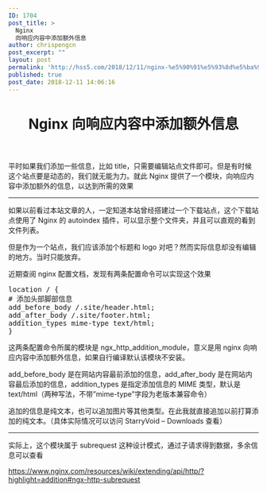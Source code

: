 ```yaml
---
ID: 1704
post_title: >
  Nginx
  向响应内容中添加额外信息
author: chrispengcn
post_excerpt: ""
layout: post
permalink: 'http://hss5.com/2018/12/11/nginx-%e5%90%91%e5%93%8d%e5%ba%94%e5%86%85%e5%ae%b9%e4%b8%ad%e6%b7%bb%e5%8a%a0%e9%a2%9d%e5%a4%96%e4%bf%a1%e6%81%af/'
published: true
post_date: 2018-12-11 14:06:16
---
```

<header class="kratos-entry-header">
<h1 class="kratos-entry-title text-center">Nginx 向响应内容中添加额外信息</h1>
<div class="kratos-post-meta text-center"><i class="fa fa-calendar"></i></div>
</header>
<div class="kratos-post-content">

平时如果我们添加一些信息，比如 title，只需要编辑站点文件即可。但是有时候这个站点要是动态的，我们就无能为力。就此 Nginx 提供了一个模块，向响应内容中添加额外的信息，以达到所需的效果

<hr />

如果以前看过本站文章的人，一定知道本站曾经搭建过一个下载站点，这个下载站点使用了 Nginx 的 autoindex 插件，可以显示整个文件夹，并且可以直观的看到文件列表。

但是作为一个站点，我们应该添加个标题和 logo 对吧？然而实际信息却没有编辑的地方。当时只能放弃。

近期查阅 nginx 配置文档，发现有两条配置命令可以实现这个效果
<pre>location / {
# 添加头部脚部信息
add_before_body /.site/header.html;
add_after_body /.site/footer.html;
addition_types mime-type text/html;
}</pre>
这两条配置命令所属的模块是 ngx_http_addition_module，意义是用 nginx 向响应内容中添加额外信息，如果自行编译默认该模块不安装。

add_before_body 是在网站内容最前添加的信息，add_after_body 是在网站内容最后添加的信息，addition_types 是指定添加信息的 MIME 类型，默认是 text/html（两种写法，不带”mime-type”字段为老版本兼容命令）

追加的信息是纯文本，也可以追加图片等其他类型。在此我就直接追加以前打算添加的纯文本。（具体实际情况可以访问 StarryVoid – Downloads 查看）

<hr />

实际上，这个模块属于 subrequest 这种设计模式，通过子请求得到数据，多余信息可以查看

https://www.nginx.com/resources/wiki/extending/api/http/?highlight=addition#ngx-http-subrequest

</div>